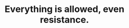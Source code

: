 ---
title: Everything is allowed, even resistance.
tags: acceptance mindfulness buddhism experience
selfacceptance: true
---